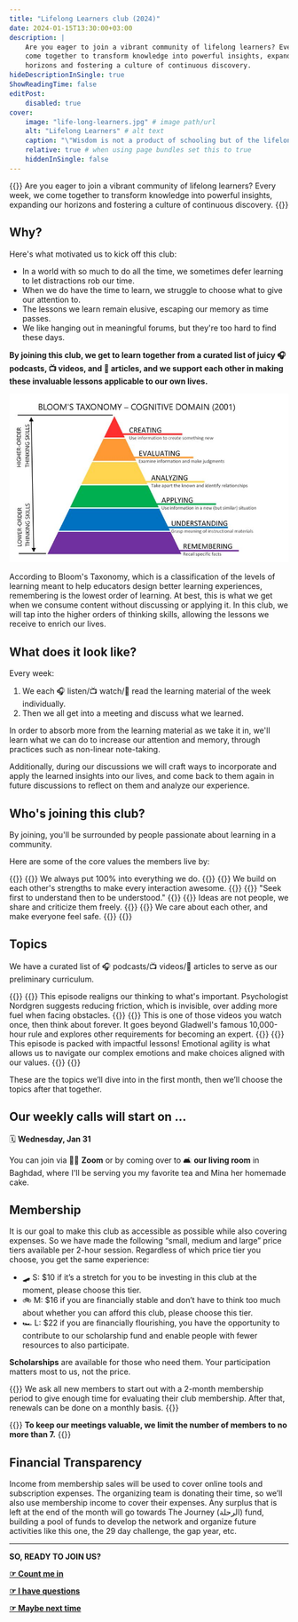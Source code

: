 ```yaml
---
title: "Lifelong Learners club (2024)"
date: 2024-01-15T13:30:00+03:00
description: |
    Are you eager to join a vibrant community of lifelong learners? Every week, we
    come together to transform knowledge into powerful insights, expanding our
    horizons and fostering a culture of continuous discovery.
hideDescriptionInSingle: true
ShowReadingTime: false
editPost:
    disabled: true
cover:
    image: "life-long-learners.jpg" # image path/url
    alt: "Lifelong Learners" # alt text
    caption: "\"Wisdom is not a product of schooling but of the lifelong attempt to acquire it.\" (Albert Einstein)" # display caption under cover
    relative: true # when using page bundles set this to true
    hiddenInSingle: false
---
```

{{<callout>}}
Are you eager to join a vibrant community of lifelong learners? Every week, we come
together to transform knowledge into powerful insights, expanding our horizons and
fostering a culture of continuous discovery.
{{</callout>}}

## Why?

Here's what motivated us to kick off this club:

* In a world with so much to do all the time, we sometimes defer learning to let
  distractions rob our time.
* When we do have the time to learn, we struggle to choose what to give our attention
  to.
* The lessons we learn remain elusive, escaping our memory as time passes.
* We like hanging out in meaningful forums, but they're too hard to find these days.

**By joining this club, we get to learn together from a curated list of juicy 🎧
podcasts, 📺 videos, and 📄 articles, and we support each other in making these
invaluable lessons applicable to our own lives.**

![Bloom's Taxonomy](blooms-taxonomy.jpg)

According to Bloom's Taxonomy, which is a classification of the levels of learning
meant to help educators design better learning experiences, remembering is the lowest
order of learning. At best, this is what we get when we consume content without
discussing or applying it. In this club, we will tap into the higher orders of
thinking skills, allowing the lessons we receive to enrich our lives.

## What does it look like?

Every week:

1. We each 🎧 listen/📺 watch/📄 read the learning material of the week individually.
1. Then we all get into a meeting and discuss what we learned.

In order to absorb more from the learning material as we take it in, we'll learn what
we can do to increase our attention and memory, through practices such as non-linear
note-taking.

Additionally, during our discussions we will craft ways to incorporate and apply the
learned insights into our lives, and come back to them again in future discussions to
reflect on them and analyze our experience.

## Who's joining this club?

By joining, you'll be surrounded by people passionate about learning in a community.

Here are some of the core values the members live by:

{{<cardGallery align="center">}}
{{<card title="Give a shit" img="shit.jpg" >}}
We always put 100% into everything we do.
{{</card>}}
{{<card title="Succeed together" img="together.jpg" >}}
We build on each other's strengths to make every interaction awesome.
{{</card>}}
{{<card title="Listen intently" img="listen.jpg" >}}
"Seek first to understand then to be understood."
{{</card>}}
{{<card title="Passionately debate" img="debate.jpg" >}}
Ideas are not people, we share and criticize them freely.
{{</card>}}
{{<card title="Choose compassion" img="compassion.jpg" >}}
We care about each other, and make everyone feel safe.
{{</card>}}
{{</cardGallery>}}

## Topics

We have a curated list of 🎧 podcasts/📺 videos/📄 articles to serve as our preliminary
curriculum.

{{<cardGallery>}}
{{<card title="⛽️ The Obstacles You Don’t See" img="the-obstacles-you-dont-see.jpg" footer="[🎧 Source - Hidden Brain](https://hiddenbrain.org/podcast/work-2-0-the-obstacles-you-dont-see/)" >}}
This episode realigns our thinking to what's important. Psychologist Nordgren
suggests reducing friction, which is invisible, over adding more fuel when facing
obstacles.
{{</card>}}
{{<card title="🧑‍🔬 The 4 things it takes to be an expert" img="the-four-things-it-takes-to-be-an-expert.jpg" footer="[📺 Source - Veritasium](https://www.youtube.com/watch?v=5eW6Eagr9XA)" >}}
This is one of those videos you watch once, then think about forever. It goes
beyond Gladwell's famous 10,000-hour rule and explores other requirements for
becoming an expert.
{{</card>}}
{{<card title="🤸‍♂️ Becoming Emotionally Agile" img="emotional-agility.jpg" footer="[🎧 Source - Being Well Podcast](https://www.rickhanson.net/being-well-podcast-becoming-emotionally-agile-with-dr-susan-david/)" >}}
This episode is packed with impactful lessons! Emotional agility is what allows us to
navigate our complex emotions and make choices aligned with our values.
{{</card>}}
{{</cardGallery>}}

These are the topics we’ll dive into in the first month, then we’ll choose the topics
after that together.

## Our weekly calls will start on …

🗓️ **Wednesday, Jan 31**

You can join via 🧑‍💻 **Zoom** or by coming over to 🛋️ **our living room** in Baghdad,
where I'll be serving you my favorite tea and Mina her homemade cake.

## Membership

It is our goal to make this club as accessible as possible while also covering
expenses. So we have made the following “small, medium and large” price tiers
available per 2-hour session. Regardless of which price tier you choose, you get the
same experience:

* 🛹 S: $10 if it’s a stretch for you to be investing in this club at the moment,
  please choose this tier.
* 🚲 M: $16 if you are financially stable and don’t have to think too much about
  whether you can afford this club, please choose this tier.
* 🏎️ L: $22 if you are financially flourishing, you have the opportunity to
  contribute to our scholarship fund and enable people with fewer resources to also
  participate.

**Scholarships** are available for those who need them. Your participation matters
most to us, not the price.

{{<callout>}}
We ask all new members to start out with a 2-month membership period to give enough
time for evaluating their club membership. After that, renewals can be done on a
monthly basis.
{{</callout>}}

{{<callout>}}
**To keep our meetings valuable, we limit the number of members to no more than 7.**
{{</callout>}}

## Financial Transparency

Income from membership sales will be used to cover online tools and subscription
expenses. The organizing team is donating their time, so we’ll also use membership
income to cover their expenses. Any surplus that is left at the end of the month will
go towards The Journey (الرحلة) fund, building a pool of funds to develop the network
and organize future activities like this one, the 29 day challenge, the gap year,
etc.

---

**SO, READY TO JOIN US?**

**[☞ Count me in](https://airtable.com/app56QA8mzol7siJU/shrdQRYEKwWqwHYBv?prefill_Are%20you%20joining%3F=Yes&hide_Are%20you%20joining%3F=true)**

[**☞ I have questions**](https://airtable.com/app56QA8mzol7siJU/shrdQRYEKwWqwHYBv)

**[☞ Maybe next time](https://airtable.com/app56QA8mzol7siJU/shrdQRYEKwWqwHYBv?prefill_Are%20you%20joining%3F=No&hide_Are%20you%20joining%3F=true)**
